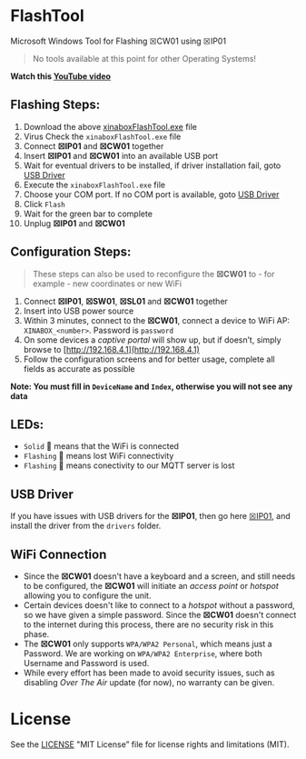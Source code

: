 # FlashTool
Microsoft Windows Tool for Flashing ☒CW01 using ☒IP01
> No tools available at this point for other Operating Systems!

**Watch this [YouTube video](https://youtu.be/)**

## Flashing Steps:
1. Download the above [xinaboxFlashTool.exe](/xinaboxFlashTool.exe) file
1. Virus Check the `xinaboxFlashTool.exe` file
1. Connect **☒IP01** and **☒CW01** together
1. Insert **☒IP01** and **☒CW01** into an available USB port
1. Wait for eventual drivers to be installed, if driver installation fail, goto [USB Driver](#usb-driver)
1. Execute the `xinaboxFlashTool.exe` file
1. Choose your COM port. If no COM port is available, goto [USB Driver](#usb-driver)
1. Click `Flash`
1. Wait for the green bar to complete
1. Unplug **☒IP01** and **☒CW01** 

## Configuration Steps: 
> These steps can also be used to reconfigure the **☒CW01** to - for example - new coordinates or new WiFi

1. Connect **☒IP01**, **☒SW01**, **☒SL01** and **☒CW01** together
1. Insert into USB power source
1. Within 3 minutes, connect to the **☒CW01**, connect a device to WiFi AP: `XINABOX_<number>`. Password is `password`
1. On some devices a _captive portal_ will show up, but if doesn’t, simply browse to [http://192.168.4.1](http://192.168.4.1)
1. Follow the configuration screens and for better usage, complete all fields as accurate as possible

**Note: You must fill in `DeviceName` and `Index`, otherwise you will not see any data**

## LEDs:
- `Solid` &#x1f34f; means that the WiFi is connected
- `Flashing` &#x1F534; means lost WiFi connectivity
- `Flashing` &#x1F535; means conectivity to our MQTT server is lost

## USB Driver
If you have issues with USB drivers for the **☒IP01**, then go here [☒IP01](https://github.com/xinabox/xIP01), and install the driver from the `drivers` folder.

## WiFi Connection
- Since the **☒CW01** doesn't have a keyboard and a screen, and still needs to be configured, the **☒CW01** will initiate an _access point_ or _hotspot_ allowing you to configure the unit.
- Certain devices doesn't like to connect to a _hotspot_ without a password, so we have given a simple password. Since the **☒CW01** doesn't connect to the internet during this process, there are no security risk in this phase.
- The **☒CW01** only supports `WPA/WPA2 Personal`, which means just a Password. We are working on `WPA/WPA2 Enterprise`, where both Username and Password is used.
- While every effort has been made to avoid security issues, such as disabling _Over The Air_ update (for now), no warranty can be given.

# License
See the [LICENSE](/LICENSE) "MIT License” file for license rights and limitations (MIT).
